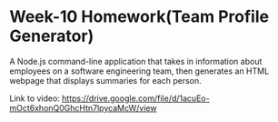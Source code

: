 # Week-10 Homework(Team Profile Generator)

A Node.js command-line application that takes in information about employees on a software engineering team, then generates an HTML webpage that displays summaries for each person.

Link to video:
<https://drive.google.com/file/d/1acuEo-mOct6xhonQ0GhcHtn7lpycaMcW/view>
